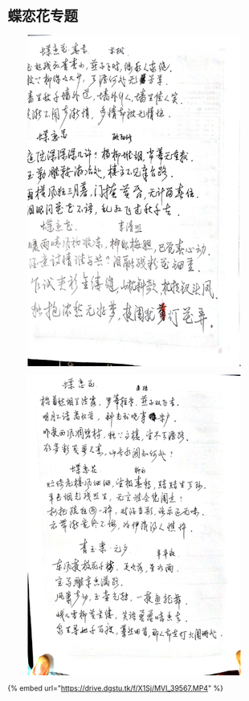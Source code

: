 # 蝶恋花专题

<figure><img src="../.gitbook/assets/37a1d0c63329485d8c4b01027c782931.jpg" alt=""><figcaption></figcaption></figure>

<figure><img src="../.gitbook/assets/c7fe1756013b4d32b0fd00db1860d5d8.jpg" alt=""><figcaption></figcaption></figure>

{% embed url="https://drive.dgstu.tk/f/X1Sj/MVI_39567.MP4" %}
